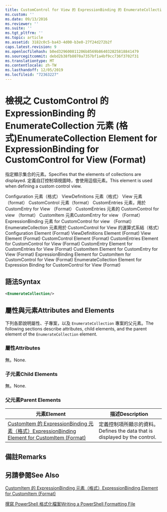 ```yaml
---
title: CustomControl for View 的 ExpressionBinding 的 EnumerateCollection 元素（格式） |Microsoft Docs
ms.custom: ''
ms.date: 09/13/2016
ms.reviewer: ''
ms.suite: ''
ms.tgt_pltfrm: ''
ms.topic: article
ms.assetid: 3182c0c5-ba43-4d00-b3e0-27f24d272b2f
caps.latest.revision: 9
ms.openlocfilehash: b0ed329600811206b8569b864032825818841479
ms.sourcegitcommit: debd2b38fb8070a7357bf1a4bf9cc736f3702f31
ms.translationtype: MT
ms.contentlocale: zh-TW
ms.lasthandoff: 12/05/2019
ms.locfileid: "72363227"
---
```

# <a name="enumeratecollection-element-for-expressionbinding-for-customcontrol-for-view-format"></a><span data-ttu-id="262ee-102">檢視之 CustomControl 的 ExpressionBinding 的 EnumerateCollection 元素 (格式)</span><span class="sxs-lookup"><span data-stu-id="262ee-102">EnumerateCollection Element for ExpressionBinding for CustomControl for View (Format)</span></span>

<span data-ttu-id="262ee-103">指定顯示集合的元素。</span><span class="sxs-lookup"><span data-stu-id="262ee-103">Specifies that the elements of collections are displayed.</span></span> <span data-ttu-id="262ee-104">定義自訂控制項視圖時，會使用這個元素。</span><span class="sxs-lookup"><span data-stu-id="262ee-104">This element is used when defining a custom control view.</span></span>

<span data-ttu-id="262ee-105">Configuration 元素（格式） ViewDefinitions 元素（格式） View 元素（format） CustomControl 元素（format） CustomEntries 元素，用於 CustomEntry for View （Format） CustomEntries 元素的 CustomControl for view （format） CustomItem 元素CustomEntry for view （Format） ExpressionBinding 元素 for CustomControl for view （Format） EnumerateCollection 元素用於 CustomControl for View 的運算式系結（格式）</span><span class="sxs-lookup"><span data-stu-id="262ee-105">Configuration Element (Format) ViewDefinitions Element (Format) View Element (Format) CustomControl Element (Format) CustomEntries Element for CustomControl for View (Format) CustomEntry Element for CustomEntries for View (Format) CustomItem Element for CustomEntry for View (Format) ExpressionBinding Element for CustomItem for CustomControl for View (Format) EnumerateCollection Element for Expression Binding for CustomControl for View (Format)</span></span>

## <a name="syntax"></a><span data-ttu-id="262ee-106">語法</span><span class="sxs-lookup"><span data-stu-id="262ee-106">Syntax</span></span>

```xml
<EnumerateCollection/>
```

## <a name="attributes-and-elements"></a><span data-ttu-id="262ee-107">屬性與元素</span><span class="sxs-lookup"><span data-stu-id="262ee-107">Attributes and Elements</span></span>

<span data-ttu-id="262ee-108">下列各節說明屬性、子專案，以及 `EnumerateCollection` 專案的父元素。</span><span class="sxs-lookup"><span data-stu-id="262ee-108">The following sections describe attributes, child elements, and the parent element of the `EnumerateCollection` element.</span></span>

### <a name="attributes"></a><span data-ttu-id="262ee-109">屬性</span><span class="sxs-lookup"><span data-stu-id="262ee-109">Attributes</span></span>

<span data-ttu-id="262ee-110">無。</span><span class="sxs-lookup"><span data-stu-id="262ee-110">None.</span></span>

### <a name="child-elements"></a><span data-ttu-id="262ee-111">子元素</span><span class="sxs-lookup"><span data-stu-id="262ee-111">Child Elements</span></span>

<span data-ttu-id="262ee-112">無。</span><span class="sxs-lookup"><span data-stu-id="262ee-112">None.</span></span>

### <a name="parent-elements"></a><span data-ttu-id="262ee-113">父元素</span><span class="sxs-lookup"><span data-stu-id="262ee-113">Parent Elements</span></span>

|<span data-ttu-id="262ee-114">元素</span><span class="sxs-lookup"><span data-stu-id="262ee-114">Element</span></span>|<span data-ttu-id="262ee-115">描述</span><span class="sxs-lookup"><span data-stu-id="262ee-115">Description</span></span>|
|-------------|-----------------|
|[<span data-ttu-id="262ee-116">CustomItem 的 ExpressionBinding 元素（格式）</span><span class="sxs-lookup"><span data-stu-id="262ee-116">ExpressionBinding Element for CustomItem (Format)</span></span>](./expressionbinding-element-for-customitem-for-controls-for-configuration-format.md)|<span data-ttu-id="262ee-117">定義控制項所顯示的資料。</span><span class="sxs-lookup"><span data-stu-id="262ee-117">Defines the data that is displayed by the control.</span></span>|

## <a name="remarks"></a><span data-ttu-id="262ee-118">備註</span><span class="sxs-lookup"><span data-stu-id="262ee-118">Remarks</span></span>

## <a name="see-also"></a><span data-ttu-id="262ee-119">另請參閱</span><span class="sxs-lookup"><span data-stu-id="262ee-119">See Also</span></span>

[<span data-ttu-id="262ee-120">CustomItem 的 ExpressionBinding 元素（格式）</span><span class="sxs-lookup"><span data-stu-id="262ee-120">ExpressionBinding Element for CustomItem (Format)</span></span>](./expressionbinding-element-for-customitem-for-controls-for-configuration-format.md)

[<span data-ttu-id="262ee-121">撰寫 PowerShell 格式化檔案</span><span class="sxs-lookup"><span data-stu-id="262ee-121">Writing a PowerShell Formatting File</span></span>](./writing-a-powershell-formatting-file.md)
